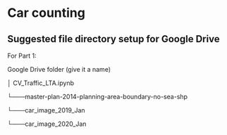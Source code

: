 # Car counting

## Suggested file directory setup for Google Drive

For Part 1:

Google Drive folder (give it a name)

│   CV_Traffic_LTA.ipynb   

└───master-plan-2014-planning-area-boundary-no-sea-shp

└───car_image_2019_Jan

└───car_image_2020_Jan
